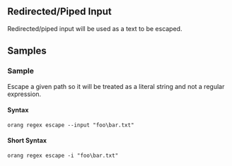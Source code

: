 ﻿## Redirected/Piped Input

Redirected/piped input will be used as a text to be escaped.

## Samples

### Sample

Escape a given path so it will be treated as a literal string and not a regular expression.

#### Syntax

```
orang regex escape --input "foo\bar.txt"
```

#### Short Syntax

```
orang regex escape -i "foo\bar.txt"
```
